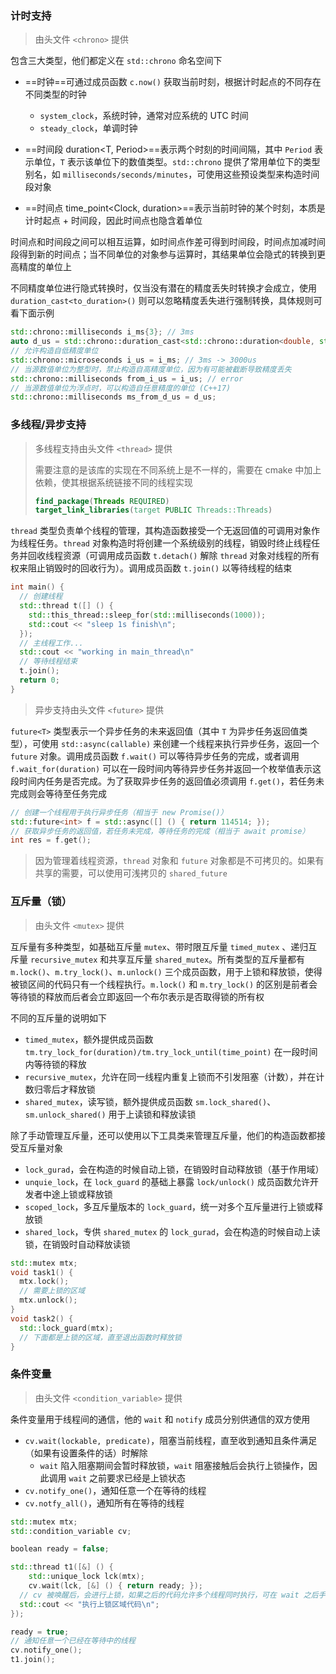 ### 计时支持

> 由头文件 `<chrono>` 提供

包含三大类型，他们都定义在 `std::chrono` 命名空间下

- ==时钟==可通过成员函数 `c.now()` 获取当前时刻，根据计时起点的不同存在不同类型的时钟
  
  - `system_clock`，系统时钟，通常对应系统的 UTC 时间
  - `steady_clock`，单调时钟
- ==时间段 duration<T, Period>==表示两个时刻的时间间隔，其中 `Period` 表示单位，`T` 表示该单位下的数值类型。`std::chrono` 提供了常用单位下的类型别名，如 `milliseconds/seconds/minutes`，可使用这些预设类型来构造时间段对象
- ==时间点 time_point<Clock, duration>==表示当前时钟的某个时刻，本质是计时起点 + 时间段，因此时间点也隐含着单位

时间点和时间段之间可以相互运算，如时间点作差可得到时间段，时间点加减时间段得到新的时间点；当不同单位的对象参与运算时，其结果单位会隐式的转换到更高精度的单位上

不同精度单位进行隐式转换时，仅当没有潜在的精度丢失时转换才会成立，使用 `duration_cast<to_duration>()` 则可以忽略精度丢失进行强制转换，具体规则可看下面示例

```c++
std::chrono::milliseconds i_ms{3}; // 3ms
auto d_us = std::chrono::duration_cast<std::chrono::duration<double, std::micro>>(i_ms); // 3000.0us
// 允许构造自低精度单位
std::chrono::microseconds i_us = i_ms; // 3ms -> 3000us
// 当源数值单位为整型时，禁止构造自高精度单位，因为有可能被截断导致精度丢失
std::chrono::milliseconds from_i_us = i_us; // error
// 当源数值单位为浮点时，可以构造自任意精度的单位 (C++17)
std::chrono::milliseconds ms_from_d_us = d_us;
```

### 多线程/异步支持

> 多线程支持由头文件 `<thread>` 提供
>
> 需要注意的是该库的实现在不同系统上是不一样的，需要在 cmake 中加上依赖，使其根据系统链接不同的线程实现
>
> ```cmake
> find_package(Threads REQUIRED)
> target_link_libraries(target PUBLIC Threads::Threads)
> ```

`thread` 类型负责单个线程的管理，其构造函数接受一个无返回值的可调用对象作为线程任务。`thread` 对象构造时将创建一个系统级别的线程，销毁时终止线程任务并回收线程资源（可调用成员函数 `t.detach()` 解除 `thread` 对象对线程的所有权来阻止销毁时的回收行为）。调用成员函数 `t.join()` 以等待线程的结束

```c++
int main() {
  // 创建线程
  std::thread t([] () {
    std::this_thread::sleep_for(std::milliseconds(1000));
    std::cout << "sleep 1s finish\n";
  });
  // 主线程工作...
  std::cout << "working in main_thread\n"
  // 等待线程结束
  t.join();
  return 0;
}
```

> 异步支持由头文件 `<future>` 提供

`future<T>` 类型表示一个异步任务的未来返回值（其中 `T` 为异步任务返回值类型），可使用 `std::async(callable)` 来创建一个线程来执行异步任务，返回一个 `future` 对象。调用成员函数 `f.wait()` 可以等待异步任务的完成，或者调用 `f.wait_for(duration)` 可以在一段时间内等待异步任务并返回一个枚举值表示这段时间内任务是否完成。为了获取异步任务的返回值必须调用 `f.get()`，若任务未完成则会等待至任务完成

```c++
// 创建一个线程用于执行异步任务（相当于 new Promise()）
std::future<int> f = std::async([] () { return 114514; });
// 获取异步任务的返回值，若任务未完成，等待任务的完成（相当于 await promise）
int res = f.get();
```

> 因为管理着线程资源，`thread` 对象和 `future` 对象都是不可拷贝的。如果有共享的需要，可以使用可浅拷贝的 `shared_future`

### 互斥量（锁）

> 由头文件 `<mutex>` 提供

互斥量有多种类型，如基础互斥量 `mutex`、带时限互斥量 `timed_mutex` 、递归互斥量 `recursive_mutex` 和共享互斥量 `shared_mutex`。所有类型的互斥量都有 `m.lock()`、`m.try_lock()`、`m.unlock()` 三个成员函数，用于上锁和释放锁，使得被锁区间的代码只有一个线程执行。`m.lock()` 和 `m.try_lock()` 的区别是前者会等待锁的释放而后者会立即返回一个布尔表示是否取得锁的所有权

不同的互斥量的说明如下

- `timed_mutex`，额外提供成员函数 `tm.try_lock_for(duration)/tm.try_lock_until(time_point)` 在一段时间内等待锁的释放
- `recursive_mutex`，允许在同一线程内重复上锁而不引发阻塞（计数），并在计数归零后才释放锁
- `shared_mutex`，读写锁，额外提供成员函数 `sm.lock_shared()`、`sm.unlock_shared()` 用于上读锁和释放读锁

除了手动管理互斥量，还可以使用以下工具类来管理互斥量，他们的构造函数都接受互斥量对象

- `lock_gurad`，会在构造的时候自动上锁，在销毁时自动释放锁（基于作用域）
- `unquie_lock`，在 `lock_guard` 的基础上暴露 `lock/unlock()` 成员函数允许开发者中途上锁或释放锁
- `scoped_lock`，多互斥量版本的 `lock_guard`，统一对多个互斥量进行上锁或释放锁
- `shared_lock`，专供 `shared_mutex` 的 `lock_gurad`，会在构造的时候自动上读锁，在销毁时自动释放读锁

```c++
std::mutex mtx;
void task1() {
  mtx.lock();
  // 需要上锁的区域
  mtx.unlock();
}
void task2() {
  std::lock_guard(mtx);
  // 下面都是上锁的区域，直至退出函数时释放锁
}
```

### 条件变量

> 由头文件 `<condition_variable>` 提供

条件变量用于线程间的通信，他的 `wait` 和 `notify` 成员分别供通信的双方使用

- `cv.wait(lockable, predicate)`，阻塞当前线程，直至收到通知且条件满足（如果有设置条件的话）时解除
  - `wait` 陷入阻塞期间会暂时释放锁，`wait` 阻塞接触后会执行上锁操作，因此调用 `wait` 之前要求已经是上锁状态
- `cv.notify_one()`，通知任意一个在等待的线程
- `cv.notfy_all()`，通知所有在等待的线程

```c++
std::mutex mtx;
std::condition_variable cv;

boolean ready = false;

std::thread t1([&] () {
	std::unique_lock lck(mtx);
	cv.wait(lck, [&] () { return ready; });
  // cv 被唤醒后，会进行上锁，如果之后的代码允许多个线程同时执行，可在 wait 之后手动释放锁
  std::cout << "执行上锁区域代码\n";
});

ready = true;
// 通知任意一个已经在等待中的线程
cv.notify_one();
t1.join();
```
